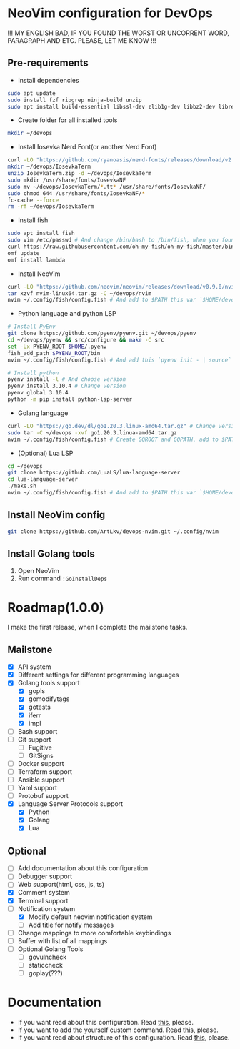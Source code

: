 # NeoVim configuration for DevOps

!!! MY ENGLISH BAD, IF YOU FOUND THE WORST OR UNCORRENT WORD, PARAGRAPH AND ETC. PLEASE, LET ME KNOW !!!

## Pre-requirements

* Install dependencies
```sh
sudo apt update
sudo install fzf ripgrep ninja-build unzip
sudo apt install build-essential libssl-dev zlib1g-dev libbz2-dev libreadline-dev libsqlite3-dev curl libncursesw5-dev xz-utils tk-dev libxml2-dev libxmlsec1-dev libffi-dev liblzma-dev
```

* Create folder for all installed tools
```sh
mkdir ~/devops
```

* Install Iosevka Nerd Font(or another Nerd Font)
```sh
curl -LO "https://github.com/ryanoasis/nerd-fonts/releases/download/v2.3.3/IosevkaTerm.zip" # Change version
mkdir ~/devops/IosevkaTerm
unzip IosevkaTerm.zip -d ~/devops/IosevkaTerm
sudo mkdir /usr/share/fonts/IosevkaNF
sudo mv ~/devops/IosevkaTerm/*.tt* /usr/share/fonts/IosevkaNF/
sudo chmod 644 /usr/share/fonts/IosevkaNF/*
fc-cache --force
rm -rf ~/devops/IosevkaTerm
```

* Install fish
```sh
sudo apt install fish
sudo vim /etc/passwd # And change /bin/bash to /bin/fish, when you found /home/$USER
curl https://raw.githubusercontent.com/oh-my-fish/oh-my-fish/master/bin/install | fish
omf update
omf install lambda
```

* Install NeoVim
```sh
curl -LO "https://github.com/neovim/neovim/releases/download/v0.9.0/nvim-linux64.tar.gz" # Change version
tar xzvf nvim-linux64.tar.gz -C ~/devops/nvim
nvim ~/.config/fish/config.fish # And add to $PATH this var `$HOME/devops/nvim/bin`
```

* Python language and python LSP
```sh
# Install PyEnv
git clone https://github.com/pyenv/pyenv.git ~/devops/pyenv
cd ~/devops/pyenv && src/configure && make -C src
set -Ux PYENV_ROOT $HOME/.pyenv
fish_add_path $PYENV_ROOT/bin
nvim ~/.config/fish/config.fish # And add this `pyenv init - | source`

# Install python
pyenv install -l # And choose version
pyenv install 3.10.4 # Change version
pyenv global 3.10.4
python -m pip install python-lsp-server
```

* Golang language
```sh
curl -LO "https://go.dev/dl/go1.20.3.linux-amd64.tar.gz" # Change version
sudo tar -C ~/devops -xvf go1.20.3.linua-amd64.tar.gz
nvim ~/.config/fish/config.fish # Create GOROOT and GOPATH, add to $PATH this vars `$HOME/devops/go/bin`($GOROOT) and `$HOME/go/bin`($GOPATH)
```

* (Optional) Lua LSP
```sh
cd ~/devops
git clone https://github.com/LuaLS/lua-language-server
cd lua-language-server
./make.sh
nvim ~/.config/fish/config.fish # And add to $PATH this var `$HOME/devops/lua-language-server/bin`
```

## Install NeoVim config
```sh
git clone https://github.com/ArtLkv/devops-nvim.git ~/.config/nvim
```

## Install Golang tools
1. Open NeoVim
2. Run command `:GoInstallDeps`

# Roadmap(1.0.0)
I make the first release, when I complete the mailstone tasks.

## Mailstone
- [x] API system
- [x] Different settings for different programming languages
- [x] Golang tools support
    - [x] gopls
    - [x] gomodifytags
    - [x] gotests
    - [x] iferr
    - [x] impl
- [ ] Bash support
- [ ] Git support
    - [ ] Fugitive
    - [ ] GitSigns
- [ ] Docker support
- [ ] Terraform support
- [ ] Ansible support
- [ ] Yaml support
- [ ] Protobuf support
- [x] Language Server Protocols support
    - [x] Python
    - [x] Golang
    - [x] Lua
## Optional
- [ ] Add documentation about this configuration
- [ ] Debugger support
- [ ] Web support(html, css, js, ts)
- [x] Comment system
- [x] Terminal support
- [ ] Notification system
    - [x] Modify default neovim notification system
    - [ ] Add title for notify messages
- [ ] Change mappings to more comfortable keybindings
- [ ] Buffer with list of all mappings
- [ ] Optional Golang Tools
    - [ ] govulncheck
    - [ ] staticcheck
    - [ ] goplay(???)
# Documentation

* If you want read about this configuration. Read [this](./docs/help.md), please.
* If you want to add the yourself custom command. Read [this](./docs/custom_commands.md), please.
* If you want read about structure of this configuration. Read [this](./docs/structure.md), please.
